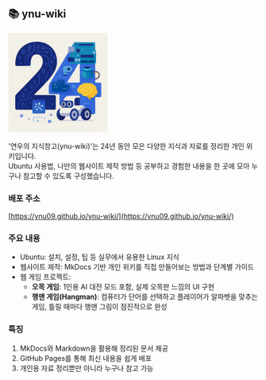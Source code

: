 ## 📚 ynu-wiki

<img src="/docs/images/24.png" alt="24" width="200"/>

'연우의 지식창고(ynu-wiki)'는 24년 동안 모은 다양한 지식과 자료를 정리한 개인 위키입니다.  
Ubuntu 사용법, 나만의 웹사이트 제작 방법 등 공부하고 경험한 내용을 한 곳에 모아 누구나 참고할 수 있도록 구성했습니다.

### 배포 주소
[https://ynu09.github.io/ynu-wiki/](https://ynu09.github.io/ynu-wiki/)

### 주요 내용

- Ubuntu: 설치, 설정, 팁 등 실무에서 유용한 Linux 지식
- 웹사이트 제작: MkDocs 기반 개인 위키를 직접 만들어보는 방법과 단계별 가이드
- 웹 게임 프로젝트:
  - **오목 게임**: 1인용 AI 대전 모드 포함, 실제 오목판 느낌의 UI 구현
  - **행맨 게임(Hangman)**: 컴퓨터가 단어를 선택하고 플레이어가 알파벳을 맞추는 게임, 틀릴 때마다 행맨 그림이 점진적으로 완성

### 특징

1. MkDocs와 Markdown을 활용해 정리된 문서 제공
2. GitHub Pages를 통해 최신 내용을 쉽게 배포
3. 개인용 자료 정리뿐만 아니라 누구나 참고 가능

